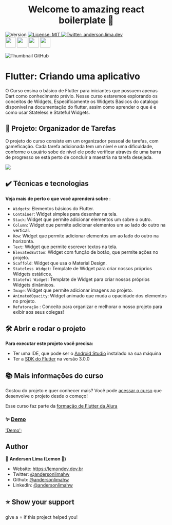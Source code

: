 <h1 align="center">Welcome to amazing react boilerplate 👋</h1>
<p>
  <img alt="Version" src="https://img.shields.io/badge/version-1.0.0-blue.svg?cacheSeconds=2592000" />

  <a href="#" target="_blank">
    <img alt="License: MIT" src="https://img.shields.io/badge/License-MIT-yellow.svg" />
  </a>

  <a href="https://twitter.com/anderson.lima.dev" target="_blank">
    <img alt="Twitter: anderson.lima.dev" src="https://img.shields.io/twitter/follow/andersonlimahw.svg?style=social" />
  </a>

  <br />
  <img
   height="32"
   width="32"
   src="https://cdn.jsdelivr.net/npm/simple-icons@v9/icons/dart.svg"
 />
 <img
   height="32"
   width="32"
   src="https://cdn.jsdelivr.net/npm/simple-icons@v9/icons/flutter.svg"
 />
 <img
   height="32"
   width="32"
   src="https://cdn.jsdelivr.net/npm/simple-icons@v9/icons/ios.svg"
 />
 <img
   height="32"
   width="32"
   src="https://cdn.jsdelivr.net/npm/simple-icons@v9/icons/android.svg"
 />

![Thumbnail GitHub](https://raw.githubusercontent.com/Kakomo/alura_flutter_curso_1/Aula_2/Readme%20Template.png)

# Flutter: Criando uma aplicativo

O Curso ensina o básico de Flutter para iniciantes que possuem apenas Dart como conhecimento prévio. Nesse curso estaremos explorando os conceitos de Widgets, Especificamente os Widgets Básicos do catalogo disponivel na documentação do flutter, assim como aprender o que é e como usar Stateless e Stateful Widgets.

## 🔨 Projeto: Organizador de Tarefas

O projeto do curso consiste em um organizador pessoal de tarefas, com gameficação. Cada tarefa adicionada tem um nível e uma dificuldade, conforme o usuário sobe de nível ele pode verificar através de uma barra de progresso se está perto de concluir a maestria na tarefa desejada.

![](https://raw.githubusercontent.com/Kakomo/alura_flutter_curso_1/Aula_2/flutter1_gif.gif)

## ✔️ Técnicas e tecnologias

**Veja mais de perto o que você aprenderá sobre** :
- `Widgets`: Elementos básicos do Flutter.
- `Container`: Widget simples para desenhar na tela.
- `Stack`: Widget que permite adicionar elementos um sobre o outro.
- `Column`: Widget que permite adicionar elementos um ao lado do outro na vertical.
- `Row`: Widget que permite adicionar elementos um ao lado do outro na horizonta.
- `Text`: Widget que permite escrever textos na tela.
- `ElevatedButton`: Widget com função de botão, que permite ações no projeto.
- `Scaffold`: Widget que usa o Material Design.
- `Stateless Widget`: Template de Widget para criar nossos próprios Widgets estáticos.
- `Stateful Widget`: Template de Widget para criar nossos próprios Widgets dinâmicos.
- `Image`: Widget que permite adicionar imagens ao projeto.
- `AnimatedOpacity`: Widget animado que muda a opacidade dos elementos no projeto.
- `Refatoração` : Conceito para organizar e melhorar o nosso projeto para exibir aos seus colegas!

 


## 🛠️ Abrir e rodar o projeto

**Para executar este projeto você precisa:**

- Ter uma IDE, que pode ser o  [Android Studio](https://developer.android.com/) instalado na sua máquina
- Ter a [SDK do Flutter](https://docs.flutter.dev/get-started/install) na versão 3.0.0


## 📚 Mais informações do curso

Gostou do projeto e quer conhecer mais? Você pode [acessar o curso](https://cursos.alura.com.br/course/flutter-widgets-stateless-stateful-imagens-animacoes) que desenvolve o projeto desde o começo!

Esse curso faz parte da [formação de Flutter da Alura](https://cursos.alura.com.br/formacao-flutter)

### ✨ [Demo](https://lemon-firebase-chat-sample.vercel.app)
['Demo'](demo/flutter_widgets_demo.webm);

## Author

👤 **Anderson Lima (Lemon 🍋)**

- Website: https://lemondev.dev.br
- Twitter: [@andersonlimahw](https://twitter.com/andersonlimahw)
- Github: [@andersonlimahw](https://github.com/andersonlimahw)
- LinkedIn: [@andersonlimahw](https://linkedin.com/in/andersonlimahw)

## ⭐ Show your support
give a ⭐ if this project helped you!
